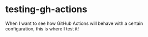 # testing-gh-actions

When I want to see how GitHub Actions will behave with a certain configuration, this is where I test it!

<!-- more blah -->
<!-- test -->
